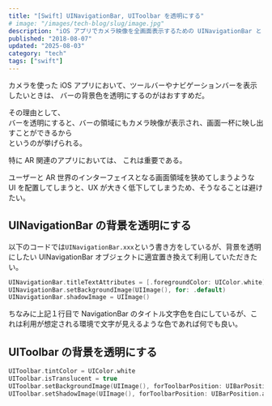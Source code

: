 ```yaml
---
title: "[Swift] UINavigationBar, UIToolbar を透明にする"
# image: "/images/tech-blog/slug/image.jpg"
description: "iOS アプリでカメラ映像を全画面表示するための UINavigationBar と UIToolbar の透明化方法"
published: "2018-08-07"
updated: "2025-08-03"
category: "tech"
tags: ["swift"]
---
```


カメラを使った iOS アプリにおいて、ツールバーやナビゲーションバーを表示したいときは、 バーの背景色を透明にするのがはおすすめだ。

その理由として、  
バーを透明にすると、バーの領域にもカメラ映像が表示され、画面一杯に映し出すことができるから  
というのが挙げられる。

特に AR 関連のアプリにおいては、 これは重要である。

ユーザーと AR 世界のインターフェイスとなる画面領域を狭めてしまうような UI を配置してしまうと、UX が大きく低下してしまうため、そうなることは避けたい。

## UINavigationBar の背景を透明にする

以下のコードでは`UINavigationBar.xxx`という書き方をしているが、背景を透明にしたい UINavigationBar オブジェクトに適宜置き換えて利用していただきたい。

```swift
UINavigationBar.titleTextAttributes = [.foregroundColor: UIColor.white]
UINavigationBar.setBackgroundImage(UIImage(), for: .default)
UINavigationBar.shadowImage = UIImage()
```

ちなみに上記１行目で NavigationBar のタイトル文字色を白にしているが、これは利用が想定される環境で文字が見えるような色であれば何でも良い。

## UIToolbar の背景を透明にする

```swift
UIToolbar.tintColor = UIColor.white
UIToolbar.isTranslucent = true
UIToolbar.setBackgroundImage(UIImage(), forToolbarPosition: UIBarPosition.any, barMetrics: UIBarMetrics.default)
UIToolbar.setShadowImage(UIImage(), forToolbarPosition: UIBarPosition.any)
```
